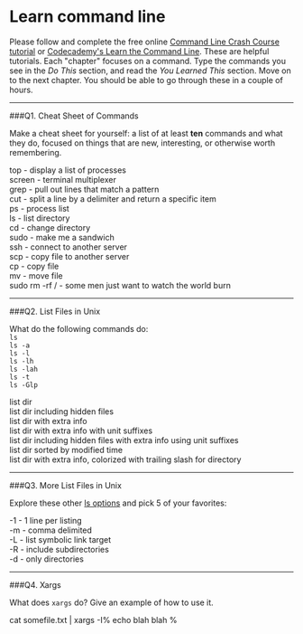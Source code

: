 # Learn command line

Please follow and complete the free online [Command Line Crash Course
tutorial](https://web.archive.org/web/20160708171659/http://cli.learncodethehardway.org/book/) or [Codecademy's Learn the Command Line](https://www.codecademy.com/learn/learn-the-command-line). These are helpful tutorials. Each "chapter" focuses on a command. Type the commands you see in the _Do This_ section, and read the _You Learned This_ section. Move on to the next chapter. You should be able to go through these in a couple of hours.

---

###Q1.  Cheat Sheet of Commands  

Make a cheat sheet for yourself: a list of at least **ten** commands and what they do, focused on things that are new, interesting, or otherwise worth remembering.

top - display a list of processes  
screen - terminal multiplexer  
grep - pull out lines that match a pattern  
cut - split a line by a delimiter and return a specific item  
ps - process list  
ls - list directory  
cd - change directory  
sudo - make me a sandwich  
ssh - connect to another server  
scp - copy file to another server  
cp - copy file  
mv - move file  
sudo rm -rf / - some men just want to watch the world burn  

---

###Q2.  List Files in Unix   

What do the following commands do:  
`ls`  
`ls -a`  
`ls -l`  
`ls -lh`  
`ls -lah`  
`ls -t`  
`ls -Glp`  

list dir  
list dir including hidden files  
list dir with extra info  
list dir with extra info with unit suffixes  
list dir including hidden files with extra info using unit suffixes  
list dir sorted by modified time  
list dir with extra info, colorized with trailing slash for directory  

---

###Q3.  More List Files in Unix  

Explore these other [ls options](http://www.techonthenet.com/unix/basic/ls.php) and pick 5 of your favorites:

-1 - 1 line per listing  
-m - comma delimited  
-L - list symbolic link target  
-R - include subdirectories  
-d - only directories  

---

###Q4.  Xargs   

What does `xargs` do? Give an example of how to use it.

cat somefile.txt | xargs -I% echo blah blah %  

 

